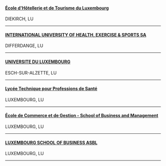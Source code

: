 <h4>
  <a href="//www.ehtl.lu">
    École d'Hôtellerie et de Tourisme du Luxembourg
  </a>
</h4>
DIEKIRCH, LU

---
<h4>
  <a href="//www.lunex-university.net">
    INTERNATIONAL UNIVERSITY OF HEALTH, EXERCISE & SPORTS SA
  </a>
</h4>
DIFFERDANGE, LU

---
<h4>
  <a href="//www.uni.lu">
    UNIVERSITE DU LUXEMBOURG
  </a>
</h4>
ESCH-SUR-ALZETTE, LU

---
<h4>
  <a href="//www.ltps.lu">
    Lycée Technique pour Professions de Santé
  </a>
</h4>
LUXEMBOURG, LU

---
<h4>
  <a href="//www.ecg.lu">
    École de Commerce et de Gestion - School of Business and Management
  </a>
</h4>
LUXEMBOURG, LU

---
<h4>
  <a href="//www.luxsb.lu">
    LUXEMBOURG SCHOOL OF BUSINESS ASBL
  </a>
</h4>
LUXEMBOURG, LU

---